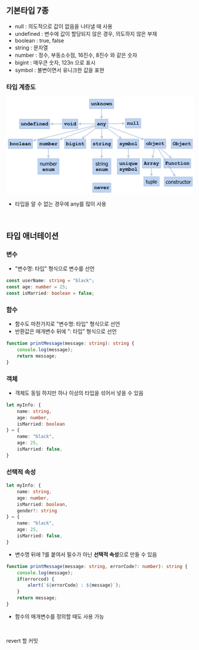 ## 기본타입 7종
- null : 의도적으로 값이 없음을 나타낼 때 사용
- undefined : 변수에 값이 할당되지 않은 경우, 의도하지 않은 부재
- boolean : true, false
- string : 문자열
- number : 정수, 부동소수점, 16진수, 8진수 와 같은 숫자
- bigint : 매우큰 숫자, 123n 으로 표시
- symbol : 불변이면서 유니크한 값을 표현

### 타입 계층도
![img.png](img.png)
- 타입을 알 수 없는 경우에 any를 많이 사용

<br/>

## 타입 애너테이션

### 변수
- "변수명: 타입" 형식으로 변수를 선언
```typescript
const userName: string = "black";
const age: number = 25;
const isMarried: boolean = false;
```

### 함수
- 함수도 마찬가지로 "변수명: 타입" 형식으로 선언
- 반환값은 매개변수 뒤에 ": 타입" 형식으로 선언
```typescript
function printMessage(message: string): string {
    console.log(message);
    return message;
}
```

### 객체
- 객체도 동일 하지만 하나 이상의 타입을 섞어서 넣을 수 있음
```typescript
let myInfo: {
    name: string, 
    age: number, 
    isMarried: boolean
} = {
    name: "black",
    age: 25,
    isMarried: false,
}
```
### 선택적 속성
```typescript
let myInfo: {
    name: string,
    age: number,
    isMarried: boolean,
    gender?: string
} = {
    name: "black",
    age: 25,
    isMarried: false,
}
```
- 변수명 뒤에 ?를 붙여서 필수가 아닌 **선택적 속성**으로 만들 수 있음

```typescript
function printMessage(message: string, errorCode?: number): string {
    console.log(message);
    if(errorcod) {
        alert(`${errorCode} : ${message}`);
    }
    return message;
}
```
- 함수의 매개변수를 정의할 때도 사용 가능

<br/>

revert 할 커밋